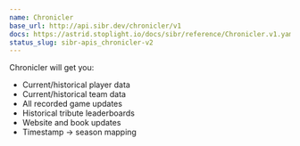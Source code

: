 ```yaml
---
name: Chronicler
base_url: http://api.sibr.dev/chronicler/v1
docs: https://astrid.stoplight.io/docs/sibr/reference/Chronicler.v1.yaml
status_slug: sibr-apis_chronicler-v2
---
```

Chronicler will get you:

- Current/historical player data
- Current/historical team data
- All recorded game updates
- Historical tribute leaderboards
- Website and book updates
- Timestamp -> season mapping